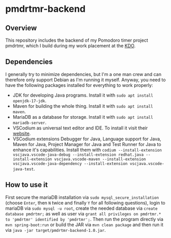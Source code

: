 # pmdrtmr-backend

## Overview

This repository includes the backend of my Pomodoro timer project pmdrtmr, which I build during my work placement at the [KDO](https://www.kdo.de/).

## Dependencies

I generally try to minimize dependencies, but I'm a one man crew and can therefore only support Debian as I'm running it myself. Anyway, you need to have the following packages installed for everything to work properly:

- JDK for developing Java programs. Install it with `sudo apt install openjdk-17-jdk`.
- Maven for building the whole thing. Install it with `sudo apt install maven`.
- MariaDB as a database for storage. Install it with `sudo apt install mariadb-server`.
- VSCodium as universal text editor and IDE. To install it visit their [website](https://vscodium.com/#install).
- VSCodium extensions Debugger for Java, Language support for Java, Maven for Java, Project Manager for Java and Test Runner for Java to enhance it's capabilities. Install them with `codium --install-extension vscjava.vscode-java-debug --install-extension redhat.java --install-extension vscjava.vscode-maven --install-extension vscjava.vscode-java-dependency --install-extension vscjava.vscode-java-test`.

## How to use it

First secure the mariaDB installation via `sudo mysql_secure_installation` (choose `Enter`, then `N` twice and finally `Y` for all following questions), login to mariaDB via `sudo mysql -u root`, create the needed database via `create database pmdrtmr;` as well as user via `grant all privileges on pmdrtmr.* to 'pmdrtmr' identified by 'pmdrtmr';`. Then run the program directly via `mvn spring-boot:run` or build the JAR via `mvn clean package` and then run it via `java -jar target/pmdrtmr-backend-1.0.jar`.

